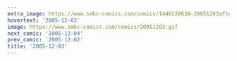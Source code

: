 ```yaml
---
extra_image: https://www.smbc-comics.com/comics/1446220630-20051203after.png
hovertext: '2005-12-03'
image: https://www.smbc-comics.com/comics/20051203.gif
next_comic: '2005-12-04'
prev_comic: '2005-12-02'
title: '2005-12-03'
---
```



